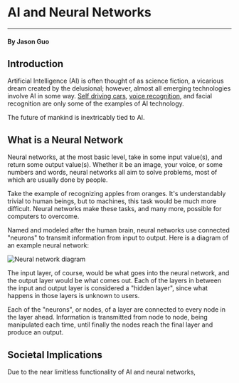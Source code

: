 # AI and Neural Networks
-------
#### By Jason Guo

Introduction
---
Artificial Intelligence (AI) is often thought of as science fiction, a vicarious dream created by the delusional; however, almost all emerging technologies involve AI in some way. [Self driving cars](http://www.businessinsider.com/heres-what-the-future-of-self-driving-cars-realistically-looks-like-2017-7), [voice recognition](https://medium.com/swlh/5-reasons-why-google-assistant-is-the-future-of-ai-11a07b64f981), and facial recognition are only some of the examples of AI technology.  

The future of mankind is inextricably tied to AI.



What is a Neural Network
---
Neural networks, at the most basic level, take in some input value(s), and return some output value(s). Whether it be an image, your voice, or some numbers and words, neural networks all aim to solve problems, most of which are usually done by people.   

Take the example of recognizing apples from oranges. It's understandably trivial to human beings, but to machines, this task would be much more difficult. Neural networks make these tasks, and many more, possible for computers to overcome.

Named and modeled after the human brain, neural networks use connected "neurons" to transmit information from input to output. Here is a diagram of an example neural network:

![Neural network diagram](https://www.pyimagesearch.com/wp-content/uploads/2016/08/simple_neural_network_header.jpg)

The input layer, of course, would be what goes into the neural network, and the output layer would be what comes out. Each of the layers in between the input and output layer is considered a "hidden layer", since what happens in those layers is unknown to users.

Each of the "neurons", or nodes, of a layer are connected to every node in the layer ahead. Information is transmitted from node to node, being manipulated each time, until finally the nodes reach the final layer and produce an output.

Societal Implications
---

Due to the near limitless functionality of AI and neural networks, 